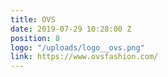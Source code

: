```yaml
---
title: OVS
date: 2019-07-29 10:28:00 Z
position: 8
logo: "/uploads/logo__ovs.png"
link: https://www.ovsfashion.com/
---
```



